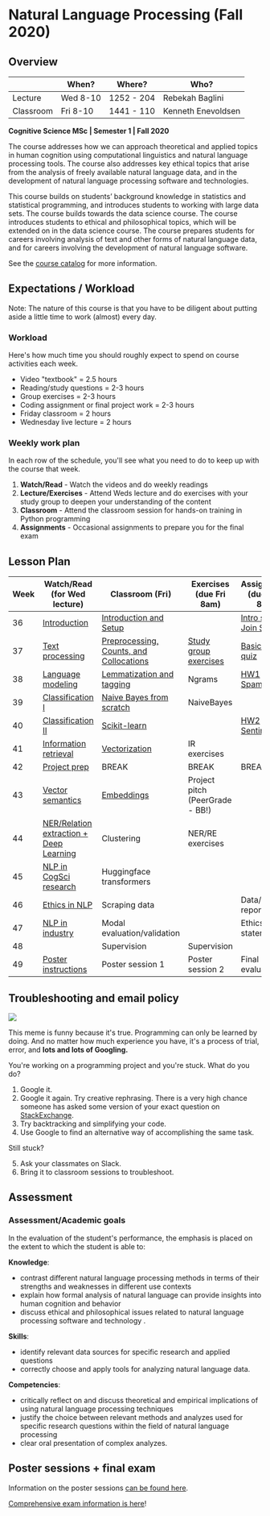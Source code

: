 Natural Language Processing (Fall 2020)
============


Overview 
---------------------

|           | When?    | Where?     | Who?               |
| --------- | -------- | ---------- | ------------------ |
| Lecture   | Wed 8-10 | 1252 - 204 | Rebekah Baglini    |
| Classroom | Fri 8-10 | 1441 - 110 | Kenneth Enevoldsen |



**Cognitive Science MSc | Semester 1 | Fall 2020** 

The course addresses how we can approach theoretical and applied topics in human cognition using computational linguistics and natural language processing tools. The course also addresses key ethical topics that arise from the analysis of freely available natural language data, and in the development of natural language processing software and technologies. 

This course builds on students’ background knowledge in statistics and statistical programming, and introduces students to working with large data sets. The course builds towards the data science course. The course introduces students to ethical and philosophical topics, which will be extended on in the data science course. The course prepares students for careers involving analysis of text and other forms of natural language data, and for careers involving the development of natural language software. 

   
See the [course catalog](https://kursuskatalog.au.dk/en/course/101106/Natural-language-processing) for more information. 

Expectations / Workload
---------------------

Note: The nature of this course is that you have to be diligent about putting aside a little time to work (almost) every day. 

### Workload ###
Here's how much time you should roughly expect to spend on course activities each week. 

+ Video "textbook" = 2.5 hours 
+ Reading/study questions = 2-3 hours 
+ Group exercises = 2-3 hours
+ Coding assignment or final project work = 2-3 hours 
+ Friday classroom = 2 hours
+ Wednesday live lecture = 2 hours 


### Weekly work plan ### 

In each row of the schedule, you'll see what you need to do to keep up with the course that week. 

1. **Watch/Read** - Watch the videos and do weekly readings
2. **Lecture/Exercises** - Attend Weds lecture and do exercises with your study group to deepen your understanding of the content 
3. **Classroom** - Attend the classroom session for hands-on training in Python programming  
4. **Assignments** - Occasional assignments to prepare you for the final exam 


Lesson Plan 
---------------------



| Week | Watch/Read (for Wed lecture)                         | Classroom (Fri)                                                                     | Exercises (due Fri 8am)            | Assignments (due Wed 8am)                                                                                                                           |
| ---- | ---------------------------------------------------- | ----------------------------------------------------------------------------------- | ---------------------------------- | --------------------------------------------------------------------------------------------------------------------------------------------------- |
| 36   | [Introduction](class1.md)                            | [Introduction and Setup](classroom_materials/class_01/class_01.md)                  |                                    | [Intro survey](https://forms.gle/bpX7XwtbLnQA1niq7), [Join Slack](https://join.slack.com/t/nlpf20/shared_invite/zt-gt1xt61j-9MT8V84bQ1AeJUOF5nnTRg) |
| 37   | [Text processing](class2.md)                         | [Preprocessing, Counts, and Collocations](classroom_materials/class_02/class_02.md) | [Study group exercises](class2.md) | [Basic Python quiz](python.md)                                                                                                                      |
| 38   | [Language modeling](class3.md)                       | [Lemmatization and tagging](classroom_materials/class_03/class_03.md)               | Ngrams                             | [HW1 Spamlord](https://classroom.github.com/g/HUL5pc63)                                                                                             |
| 39   | [Classification I](class4.md)                        | [Naive Bayes from scratch](classroom_materials/class_04/class_04.md)                | NaiveBayes                         |                                                                                                                                                     |
| 40   | [Classification II](class5.md)                       | [Scikit-learn](classroom_materials/class_05/class_05.md)                            |                                    | [HW2 Sentiment](https://classroom.github.com/g/qUNponW_)                                                                                            |
| 41   | [Information retrieval](class6.md)                   | [Vectorization](classroom_materials/class_06/class_06.md)                           | IR exercises                       |                                                                                                                                                     |
| 42   | [Project prep](class_break.md)                       | BREAK                                                                               | BREAK                              | BREAK                                                                                                                                               |
| 43   | [Vector semantics](class7.md)                        | [Embeddings](classroom_materials/class_07/class_07.md)                              | Project pitch (PeerGrade - BB!)                               |                                                                                                                    |
| 44   | [NER/Relation extraction + Deep Learning](class8.md) | Clustering                                                                          | NER/RE exercises                   |   |
| 45   | [NLP in CogSci research](class9.md)                  | Huggingface transformers                                                            |                                    |                                                                                                                                                     |
| 46   | [Ethics in NLP](class10.md)                          | Scraping data                                                                       |                                    | Data/pipeline report                                                                                                                                |
| 47   | [NLP in industry](class11.md)                        | Modal evaluation/validation                                                         |                                    | Ethics statement                                                                                                                                    |
| 48   |                                                      | Supervision                                                                         | Supervision                        |                                                                                                                                                     |
| 49   | [Poster instructions](posters.md)                    | Poster session 1                                                                    | Poster session 2                   | Final evaluation                                                                                                                                    |



Troubleshooting and email policy
---------------------

![](googlingstuff.jpg)

This meme is funny because it's true. Programming can only be learned by doing. And no matter how much experience you have, it's a process of trial, error, and **lots and lots of Googling.** 

You're working on a programming project and you're stuck. What do you do? 

1. Google it. 
2. Google it again. Try creative rephrasing. There is a very high chance someone has asked some version of your exact question on [StackExchange](www.stackexchange.org).
3. Try backtracking and simplifying your code. 
4. Use Google to find an alternative way of accomplishing the same task. 

Still stuck? 

5. Ask your classmates on Slack. 
6. Bring it to classroom sessions to troubleshoot. 


Assessment 
--------------

### Assessment/Academic goals 
In the evaluation of the student's performance, the emphasis is placed on the extent to which the student is able to:

**Knowledge**: 
- contrast different natural language processing methods in terms of their strengths and weaknesses in different use contexts 
- explain how formal analysis of natural language can provide insights into human cognition and behavior 
- discuss ethical and philosophical issues related to natural language processing software and technology .

**Skills**: 
- identify relevant data sources for specific research and applied questions 
- correctly choose and apply tools for analyzing natural language data.

**Competencies**: 
- critically reflect on and discuss theoretical and empirical implications of using natural language processing techniques 
- justify the choice between relevant methods and analyzes used for specific research questions within the field of natural language processing 
- clear oral presentation of complex analyzes.

Poster sessions + final exam 
--------------

Information on the poster sessions [can be found here](posters.md).

[Comprehensive exam information is here](exam.md)! 



